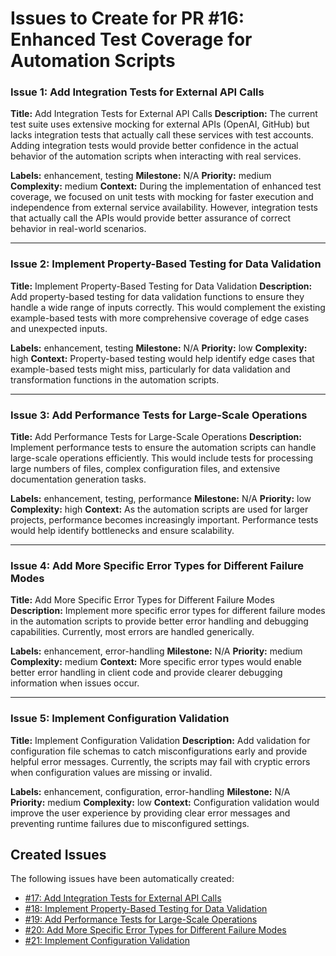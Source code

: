 # Issues to Create for PR #16: Enhanced Test Coverage for Automation Scripts

### Issue 1: Add Integration Tests for External API Calls

**Title:** Add Integration Tests for External API Calls
**Description:** The current test suite uses extensive mocking for external APIs (OpenAI, GitHub) but lacks integration tests that actually call these services with test accounts. Adding integration tests would provide better confidence in the actual behavior of the automation scripts when interacting with real services.

**Labels:** enhancement, testing
**Milestone:** N/A
**Priority:** medium
**Complexity:** medium
**Context:** During the implementation of enhanced test coverage, we focused on unit tests with mocking for faster execution and independence from external service availability. However, integration tests that actually call the APIs would provide better assurance of correct behavior in real-world scenarios.

---

### Issue 2: Implement Property-Based Testing for Data Validation

**Title:** Implement Property-Based Testing for Data Validation
**Description:** Add property-based testing for data validation functions to ensure they handle a wide range of inputs correctly. This would complement the existing example-based tests with more comprehensive coverage of edge cases and unexpected inputs.

**Labels:** enhancement, testing
**Milestone:** N/A
**Priority:** low
**Complexity:** high
**Context:** Property-based testing would help identify edge cases that example-based tests might miss, particularly for data validation and transformation functions in the automation scripts.

---

### Issue 3: Add Performance Tests for Large-Scale Operations

**Title:** Add Performance Tests for Large-Scale Operations
**Description:** Implement performance tests to ensure the automation scripts can handle large-scale operations efficiently. This would include tests for processing large numbers of files, complex configuration files, and extensive documentation generation tasks.

**Labels:** enhancement, testing, performance
**Milestone:** N/A
**Priority:** low
**Complexity:** high
**Context:** As the automation scripts are used for larger projects, performance becomes increasingly important. Performance tests would help identify bottlenecks and ensure scalability.

---

### Issue 4: Add More Specific Error Types for Different Failure Modes

**Title:** Add More Specific Error Types for Different Failure Modes
**Description:** Implement more specific error types for different failure modes in the automation scripts to provide better error handling and debugging capabilities. Currently, most errors are handled generically.

**Labels:** enhancement, error-handling
**Milestone:** N/A
**Priority:** medium
**Complexity:** medium
**Context:** More specific error types would enable better error handling in client code and provide clearer debugging information when issues occur.

---

### Issue 5: Implement Configuration Validation

**Title:** Implement Configuration Validation
**Description:** Add validation for configuration file schemas to catch misconfigurations early and provide helpful error messages. Currently, the scripts may fail with cryptic errors when configuration values are missing or invalid.

**Labels:** enhancement, configuration, error-handling
**Milestone:** N/A
**Priority:** medium
**Complexity:** low
**Context:** Configuration validation would improve the user experience by providing clear error messages and preventing runtime failures due to misconfigured settings.

## Created Issues

The following issues have been automatically created:

- [#17: Add Integration Tests for External API Calls](https://github.com/lfgranja/AGENTIC-devDOCS/issues/17)
- [#18: Implement Property-Based Testing for Data Validation](https://github.com/lfgranja/AGENTIC-devDOCS/issues/18)
- [#19: Add Performance Tests for Large-Scale Operations](https://github.com/lfgranja/AGENTIC-devDOCS/issues/19)
- [#20: Add More Specific Error Types for Different Failure Modes](https://github.com/lfgranja/AGENTIC-devDOCS/issues/20)
- [#21: Implement Configuration Validation](https://github.com/lfgranja/AGENTIC-devDOCS/issues/21)